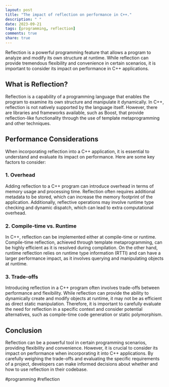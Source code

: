 ```yaml
---
layout: post
title: "The impact of reflection on performance in C++."
description: " "
date: 2023-09-21
tags: [programming, reflection]
comments: true
share: true
---
```


Reflection is a powerful programming feature that allows a program to analyze and modify its own structure at runtime. While reflection can provide tremendous flexibility and convenience in certain scenarios, it is important to consider its impact on performance in C++ applications.

## What is Reflection?

Reflection is a capability of a programming language that enables the program to examine its own structure and manipulate it dynamically. In C++, reflection is not natively supported by the language itself. However, there are libraries and frameworks available, such as Boost, that provide reflection-like functionality through the use of template metaprogramming and other techniques.

## Performance Considerations

When incorporating reflection into a C++ application, it is essential to understand and evaluate its impact on performance. Here are some key factors to consider:

### 1. Overhead

Adding reflection to a C++ program can introduce overhead in terms of memory usage and processing time. Reflection often requires additional metadata to be stored, which can increase the memory footprint of the application. Additionally, reflective operations may involve runtime type checking and dynamic dispatch, which can lead to extra computational overhead.

### 2. Compile-time vs. Runtime

In C++, reflection can be implemented either at compile-time or runtime. Compile-time reflection, achieved through template metaprogramming, can be highly efficient as it is resolved during compilation. On the other hand, runtime reflection relies on runtime type information (RTTI) and can have a larger performance impact, as it involves querying and manipulating objects at runtime.

### 3. Trade-offs

Introducing reflection in a C++ program often involves trade-offs between performance and flexibility. While reflection can provide the ability to dynamically create and modify objects at runtime, it may not be as efficient as direct static manipulation. Therefore, it is important to carefully evaluate the need for reflection in a specific context and consider potential alternatives, such as compile-time code generation or static polymorphism.

## Conclusion

Reflection can be a powerful tool in certain programming scenarios, providing flexibility and convenience. However, it is crucial to consider its impact on performance when incorporating it into C++ applications. By carefully weighing the trade-offs and evaluating the specific requirements of a project, developers can make informed decisions about whether and how to use reflection in their codebase.

#programming #reflection